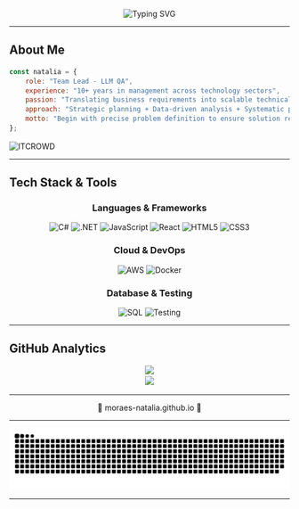 
<div align="center">
  
  ![Typing SVG](https://readme-typing-svg.herokuapp.com?font=Orbitron&size=30&duration=2000&pause=1000&color=1E90FF&center=true&vCenter=true&multiline=true&width=600&height=150&lines=Hi,+I'm+Natalia;Project+Management+Professional;Programming+Passionate)
  



____

</div>

##  About Me

```javascript
const natalia = {
    role: "Team Lead - LLM QA",
    experience: "10+ years in management across technology sectors",
    passion: "Translating business requirements into scalable technical solutions",
    approach: "Strategic planning + Data-driven analysis + Systematic problem-solving",
    motto: "Begin with precise problem definition to ensure solution relevance"
};
```

<img align="center" src="https://media.giphy.com/media/13HgwGsXF0aiGY/giphy.gif" width="400" alt="ITCROWD">


---

##  Tech Stack & Tools

<div align="center">

###  Languages & Frameworks
![C#](https://img.shields.io/badge/C%23-1E90FF?style=for-the-badge&logo=c-sharp&logoColor=white)
![.NET](https://img.shields.io/badge/.NET-4169E1?style=for-the-badge&logo=dotnet&logoColor=white)
![JavaScript](https://img.shields.io/badge/JavaScript-4682B4?style=for-the-badge&logo=javascript&logoColor=white)
![React](https://img.shields.io/badge/React-0B5394?style=for-the-badge&logo=react&logoColor=white)
![HTML5](https://img.shields.io/badge/HTML5-4169E1?style=for-the-badge&logo=html5&logoColor=white)
![CSS3](https://img.shields.io/badge/CSS3-1E90FF?style=for-the-badge&logo=css3&logoColor=white)

###  Cloud & DevOps
![AWS](https://img.shields.io/badge/Amazon_AWS-4682B4?style=for-the-badge&logo=amazonaws&logoColor=white)
![Docker](https://img.shields.io/badge/Docker-1E90FF?style=for-the-badge&logo=docker&logoColor=white)

###  Database & Testing
![SQL](https://img.shields.io/badge/SQL-4169E1?style=for-the-badge&logo=mysql&logoColor=white)
![Testing](https://img.shields.io/badge/Testing-0B5394?style=for-the-badge&logo=checkmarx&logoColor=white)

</div>

---

##  GitHub Analytics

<div align="center">
  <img height="180em" src="https://github-readme-stats.vercel.app/api?username=moraes-natalia&show_icons=true&theme=tokyonight&bg_color=0d1117&title_color=1E90FF&text_color=ffffff&icon_color=4169E1&border_color=1E90FF"/>
</div>

<div align="center">
  <img src="https://github-readme-streak-stats.herokuapp.com/?user=moraes-natalia&theme=tokyonight&background=0d1117&stroke=1E90FF&ring=1E90FF&fire=4169E1&currStreakLabel=ffffff&sideNums=ffffff&currStreakNum=1E90FF&dates=ffffff&sideLabels=ffffff"/>
</div>


---


<div align="center">

🔗 moraes-natalia.github.io 🔗
  
</div>

---

  
  <img src="https://raw.githubusercontent.com/platane/snk/output/github-contribution-grid-snake-dark.svg" />
  
</div>

---
